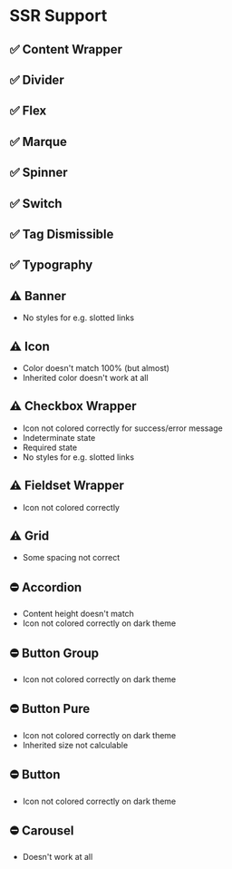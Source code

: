 # SSR Support

## ✅ Content Wrapper

## ✅ Divider

## ✅ Flex

## ✅ Marque

## ✅ Spinner

## ✅ Switch

## ✅ Tag Dismissible

## ✅ Typography

## ⚠️ Banner

- No styles for e.g. slotted links

## ⚠️ Icon

- Color doesn't match 100% (but almost)
- Inherited color doesn't work at all

## ⚠️ Checkbox Wrapper

- Icon not colored correctly for success/error message
- Indeterminate state
- Required state
- No styles for e.g. slotted links

## ⚠️ Fieldset Wrapper

- Icon not colored correctly

## ⚠️ Grid

- Some spacing not correct

## ⛔ Accordion

- Content height doesn't match
- Icon not colored correctly on dark theme

## ⛔ Button Group

- Icon not colored correctly on dark theme

## ⛔ Button Pure

- Icon not colored correctly on dark theme
- Inherited size not calculable

## ⛔ Button

- Icon not colored correctly on dark theme

## ⛔ Carousel

- Doesn't work at all

